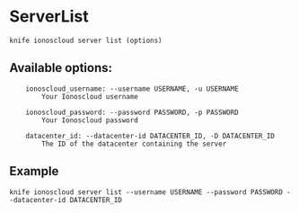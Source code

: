 # ServerList



    knife ionoscloud server list (options)


## Available options:

```
    ionoscloud_username: --username USERNAME, -u USERNAME
        Your Ionoscloud username

    ionoscloud_password: --password PASSWORD, -p PASSWORD
        Your Ionoscloud password

    datacenter_id: --datacenter-id DATACENTER_ID, -D DATACENTER_ID
        The ID of the datacenter containing the server

```

## Example

    knife ionoscloud server list --username USERNAME --password PASSWORD --datacenter-id DATACENTER_ID

